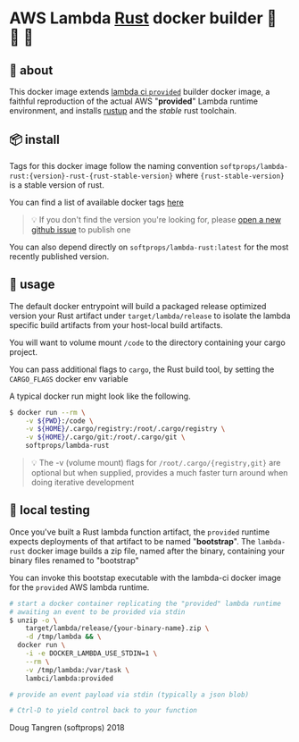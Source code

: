 # AWS Lambda [Rust](https://www.rust-lang.org/) docker builder 🐑 🐳 🦀

## 🤔 about

This docker image extends [lambda ci `provided`](https://github.com/lambci/docker-lambda#documentation) builder docker image, a faithful reproduction of the actual AWS "**provided**" Lambda runtime environment,
and installs [rustup](https://rustup.rs/) and the *stable* rust toolchain.

## 📦 install

Tags for this docker image follow the naming convention `softprops/lambda-rust:{version}-rust-{rust-stable-version}`
where `{rust-stable-version}` is a stable version of rust.

You can find a list of available docker tags [here](https://hub.docker.com/r/softprops/lambda-rust/tags)

> 💡 If you don't find the version you're looking for, please [open a new github issue](https://github.com/softprops/lambda-rust/issues/new?title=I%27m%20looking%20for%20version%20xxx) to publish one

You can also depend directly on `softprops/lambda-rust:latest` for the most recently published version.

## 🤸 usage

The default docker entrypoint will build a packaged release optimized version your Rust artifact under `target/lambda/release` to
isolate the lambda specific build artifacts from your host-local build artifacts.

You will want to volume mount `/code` to the directory containing your cargo project.

You can pass additional flags to `cargo`, the Rust build tool, by setting the `CARGO_FLAGS` docker env variable

A typical docker run might look like the following.

```sh
$ docker run --rm \
    -v ${PWD}:/code \
    -v ${HOME}/.cargo/registry:/root/.cargo/registry \
    -v ${HOME}/.cargo/git:/root/.cargo/git \
    softprops/lambda-rust
```

> 💡 The -v (volume mount) flags for `/root/.cargo/{registry,git}` are optional but when supplied, provides a much faster turn around when doing iterative development

## 🔬 local testing

Once you've built a Rust lambda function artifact, the `provided` runtime expects
deployments of that artifact to be named "**bootstrap**". The `lambda-rust` docker image
builds a zip file, named after the binary, containing your binary files renamed to "bootstrap"

You can invoke this bootstap executable with the lambda-ci docker image for the `provided` AWS lambda runtime.

```sh
# start a docker container replicating the "provided" lambda runtime
# awaiting an event to be provided via stdin
$ unzip -o \
    target/lambda/release/{your-binary-name}.zip \
    -d /tmp/lambda && \
  docker run \
    -i -e DOCKER_LAMBDA_USE_STDIN=1 \
    --rm \
    -v /tmp/lambda:/var/task \
    lambci/lambda:provided

# provide an event payload via stdin (typically a json blob)

# Ctrl-D to yield control back to your function
```

Doug Tangren (softprops) 2018